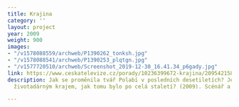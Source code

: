 ```yaml
---
title: Krajina
category: ''
layout: project
year: 2009
weight: 900
images:
- "/v1578088559/archweb/P1390262_tonksh.jpg"
- "/v1578088541/archweb/P1390253_plqtgn.jpg"
- "/v1577720510/archweb/Screenshot_2019-12-30_16.41.34_p6gady.jpg"
link: https://www.ceskatelevize.cz/porady/10236399672-krajina/209542158690001
description: Jak se proměnila tvář Polabí v posledních desetiletích? Je stále tím
  životadárným krajem, jak tomu bylo po celá staletí? (2009). Scénář a režie L. Václavová

---
```

